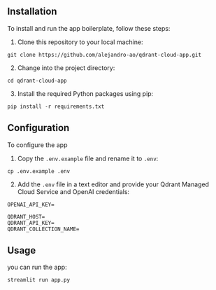 
## Installation

To install and run the app boilerplate, follow these steps:

1. Clone this repository to your local machine:

```shell
git clone https://github.com/alejandro-ao/qdrant-cloud-app.git
```

2. Change into the project directory:

```shell
cd qdrant-cloud-app
```

3. Install the required Python packages using pip:

```shell
pip install -r requirements.txt
```

## Configuration

To configure the app

1. Copy the `.env.example` file and rename it to `.env`:

```shell
cp .env.example .env
```

2. Add the `.env` file in a text editor and provide your Qdrant Managed Cloud Service and OpenAI   credentials:

```plaintext
OPENAI_API_KEY=

QDRANT_HOST=
QDRANT_API_KEY=
QDRANT_COLLECTION_NAME=
```

## Usage

 you can run the app:

```shell
streamlit run app.py
```
